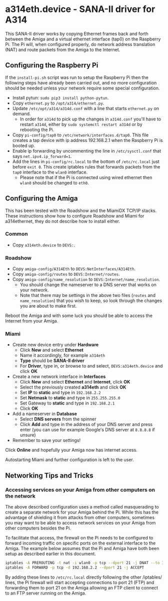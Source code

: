 # a314eth.device - SANA-II driver for A314

This SANA-II driver works by copying Ethernet frames back and forth between the Amiga and a virtual ethernet interface (tap0) on the Raspberry Pi. The Pi will, when configured properly, do network address translation (NAT) and route packets from the Amiga to the Internet.

## Configuring the Raspberry Pi

If the `install-pi.sh` script was run to setup the Raspberry Pi then the following
steps have already been carried out, and no more configuration should be needed
unless your network require some special configuration.

- Install pytun: `sudo pip3 install python-pytun`.
- Copy `ethernet.py` to `/opt/a314/ethernet.py`.
- Update `/etc/opt/a314/a314d.conf` with a line that starts `ethernet.py` on demand.
  - In order for `a314d` to pick up the changes in `a314d.conf` you'll have to restart `a314d`, either by `sudo systemctl restart a314d` or by rebooting the Pi.
- Copy `pi-config/tap0` to `/etc/network/interfaces.d/tap0`. This file creates a tap device with ip address 192.168.2.1 when the Raspberry Pi is booted up.
- Enable ip forwarding by uncommenting the line in `/etc/sysctl.conf` that says `net.ipv4.ip_forward=1`.
- Add the lines in `pi-config/rc.local` to the bottom of `/etc/rc.local` just before `exit 0`. This create iptables rules that forwards packets from the `tap0` interface to the `wlan0` interface.
  - Please note that if the Pi is connected using wired ethernet then `wlan0` should be changed to `eth0`.

## Configuring the Amiga

This has been tested with the Roadshow and the MiamiDX TCP/IP stacks. These instructions show how to configure Roadshow and Miami for a314ethernet, they do not describe how to install either.

### Common

- Copy `a314eth.device` to `DEVS:`.

### Roadshow

- Copy `amiga-config/A314Eth` to `DEVS:NetInterfaces/A314Eth`.
- Copy `amiga-config/routes` to `DEVS:Internet/routes`.
- Copy `amiga-config/name_resolution` to `DEVS:Internet/name_resolution`.
  - You should change the nameserver to a DNS server that works on your network.
  - Note that there may be settings in the above two files (`routes` and `name_resolution`) that you wish to keep, so look through the changes you are about to make first.

Reboot the Amiga and with some luck you should be able to access the Internet from your Amiga.

### Miami

- Create new device entry under **Hardware**
  - Click **New** and select **Ethernet**
  - Name it accordingly, for example `a314eth`
  - **Type** should be **SANA-II driver**
  - For **Driver**, type in, or browse to and select, `DEVS:a314eth.device` and click **OK**
- Create a new network interface in **Interfaces**
  - Click **New** and select **Ethernet** and **Internet**, click **OK**
  - Select the previously created **a314eth** and click **OK**
  - Set **IP** to **static** and type in `192.168.2.2`
  - Set **Netmask** to **static** and type in `255.255.255.0`
  - Set Gateway to **static** and type in `192.168.2.1`
  - Click **OK**
- Add a nameserver in **Database**
  - Select **DNS servers** from the spinner
  - Click **Add** and type in the address of your DNS server and press enter (you can use for example Google's DNS server at `8.8.8.8` if unsure)
- Remember to save your settings!

Click **Online** and hopefully your Amiga now has internet access.

Autostarting Miami and further configuration is left to the user.

## Networking Tips and Tricks

### Accessing services on your Amiga from other computers on the network

The above described configuration uses a method called masquerading to create a separate network for your Amiga behind the Pi. While this has the advantage of shielding it from attacks from other computers, sometimes you may want to be able to access network services on your Amiga from other computers besides the Pi.

To facilitate that access, the firewall on the Pi needs to be configured to forward incoming traffic on specific ports on the external interface to the Amiga. The example below assumes that the Pi and Amiga have both been setup as described earlier in this document.

```bash
iptables -A PREROUTING -t nat -i wlan0 -p tcp --dport 21 -j DNAT --to 192.168.2.2:21
iptables -A FORWARD -p tcp -d 192.168.2.2 --dport 21 -j ACCEPT
```

By adding these lines to `/etc/rc.local` directly following the other /iptables/ lines, the Pi firewall will start accepting connections to port 21 (FTP) and forwarding them to port 21 on the Amiga allowing an FTP client to connect to an FTP server running on the Amiga.
